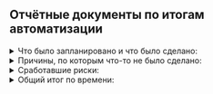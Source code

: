## Отчётные документы по итогам автоматизации

<details>
 <summary> Что было запланировано и что было сделано:</summary>

На данный момент все, что было запланировано, выполнено:
1. Настройка контейнеров для работы БД и симулятора банковских сервисов
2. Настройка и проверка работы двух СУБД (MySQL, PostgreSQL)
3. Разработка автотестов с использованием паттерна Page Object, а также использование sql запросов в тестах
4. Подготовка отчетов
</details>

<details>
 <summary> Причины, по которым что-то не было сделано:</summary>
Ошибки, возникшие в ходе выполнения дипломной работы, связаны с нехваткой экспертизы
</details>

<details>
 <summary> Сработавшие риски:</summary>

1.  Отсутствие достаточного опыта автоматизации для того, чтобы сам процесс автоматизации был быстрым и эффективным
2.  Отсутствие подробного ТЗ
3.  Отсутствие уникальных селекторов у элементов на странице тестируемой формы
</details>

<details>
 <summary> Общий итог по времени:</summary>

На работу было запланировано 60 часов, фактически потрачено около 145 часов.
Такое расхождение связано с тем, что было потрачено много времени на поиск информации о настройках окружения, необходимого для тестирования.
Также приходилось вносить правки в проект после получения обратной связи от дипломного руководителя.
Кроме того, самой главной причиной является отстутствие достаточного опыта в написании автотестов и использования sql.
</details>